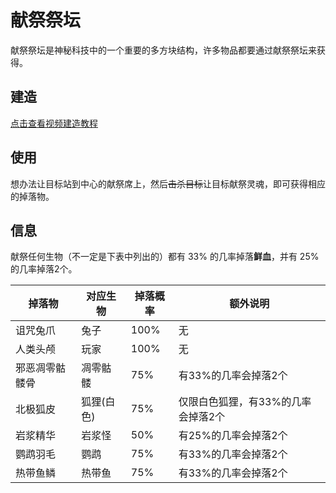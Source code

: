 # 献祭祭坛

献祭祭坛是神秘科技中的一个重要的多方块结构，许多物品都要通过献祭祭坛来获得。

## 建造

[点击查看视频建造教程](https://www.bilibili.com/video/BV19L4y1x7vY/)

## 使用

想办法让目标站到中心的献祭席上，然后~~击杀目标~~让目标献祭灵魂，即可获得相应的掉落物。

## 信息

献祭任何生物（不一定是下表中列出的）都有 33% 的几率掉落**鲜血**，并有 25% 的几率掉落2个。

| 掉落物 | 对应生物 | 掉落概率 | 额外说明 |
| ----- | ------ | ------- | ------ |
| 诅咒兔爪 | 兔子 | 100% | 无 |
| 人类头颅 | 玩家 | 100% | 无 |
| 邪恶凋零骷髅骨 | 凋零骷髅 | 75% | 有33%的几率会掉落2个 |
| 北极狐皮 | 狐狸(白色) | 75% | 仅限白色狐狸，有33%的几率会掉落2个 |
| 岩浆精华 | 岩浆怪 | 50% | 有25%的几率会掉落2个 |
| 鹦鹉羽毛 | 鹦鹉 | 75% | 有33%的几率会掉落2个 |
| 热带鱼鳞 | 热带鱼 | 75% | 有33%的几率会掉落2个 |
